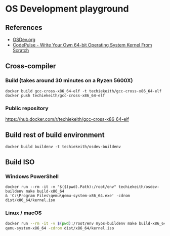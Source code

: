 # OS Development playground

## References

* [OSDev.org](https://wiki.osdev.org/Main_Page)
* [CodePulse - Write Your Own 64-bit Operating System Kernel From Scratch](https://www.youtube.com/playlist?list=PLZQftyCk7_SeZRitx5MjBKzTtvk0pHMtp)

## Cross-compiler

### Build (takes around 30 minutes on a Ryzen 5600X)

```pwsh
docker build gcc-cross-x86_64-elf -t techiekeith/gcc-cross-x86_64-elf
docker push techiekeith/gcc-cross-x86_64-elf
```

### Public repository

https://hub.docker.com/r/techiekeith/gcc-cross-x86_64-elf

## Build rest of build environment

```pwsh
docker build buildenv -t techiekeith/osdev-buildenv
```

## Build ISO

### Windows PowerShell

```pwsh
docker run --rm -it -v "$($(pwd).Path):/root/env" techiekeith/osdev-buildenv make build-x86_64
& 'C:\Program Files\qemu\qemu-system-x86_64.exe' -cdrom dist/x86_64/kernel.iso
```

### Linux / macOS

```bash
docker run --rm -it -v $(pwd):/root/env myos-buildenv make build-x86_64
qemu-system-x86_64 -cdrom dist/x86_64/kernel.iso
```
